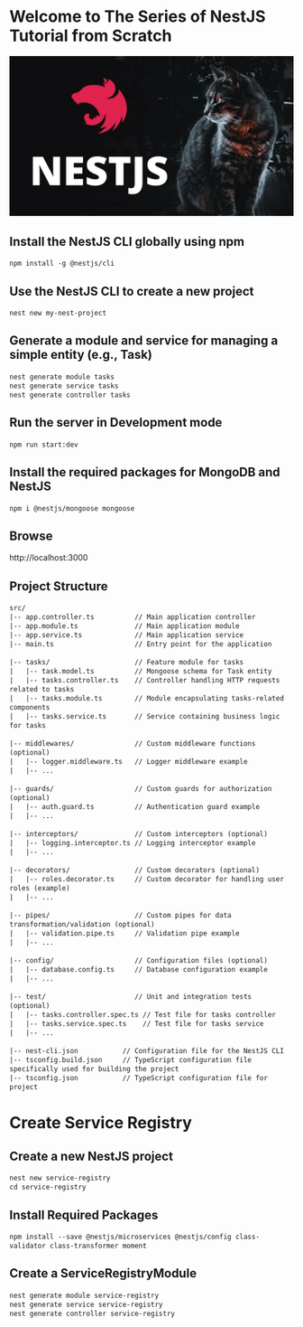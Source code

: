 # Welcome to The Series of NestJS Tutorial from Scratch
![](./NestJS.webp)

## Install the NestJS CLI globally using npm
```
npm install -g @nestjs/cli
```

## Use the NestJS CLI to create a new project
```
nest new my-nest-project
```

## Generate a module and service for managing a simple entity (e.g., Task)
```
nest generate module tasks
nest generate service tasks
nest generate controller tasks
```

## Run the server in Development mode
```
npm run start:dev
```

## Install the required packages for MongoDB and NestJS
```
npm i @nestjs/mongoose mongoose
```

## Browse
http://localhost:3000

## Project Structure
```
src/
|-- app.controller.ts          // Main application controller
|-- app.module.ts              // Main application module
|-- app.service.ts             // Main application service
|-- main.ts                    // Entry point for the application

|-- tasks/                     // Feature module for tasks
|   |-- task.model.ts          // Mongoose schema for Task entity
|   |-- tasks.controller.ts    // Controller handling HTTP requests related to tasks
|   |-- tasks.module.ts        // Module encapsulating tasks-related components
|   |-- tasks.service.ts       // Service containing business logic for tasks

|-- middlewares/               // Custom middleware functions (optional)
|   |-- logger.middleware.ts   // Logger middleware example
|   |-- ...

|-- guards/                    // Custom guards for authorization (optional)
|   |-- auth.guard.ts          // Authentication guard example
|   |-- ...

|-- interceptors/              // Custom interceptors (optional)
|   |-- logging.interceptor.ts // Logging interceptor example
|   |-- ...

|-- decorators/                // Custom decorators (optional)
|   |-- roles.decorator.ts     // Custom decorator for handling user roles (example)
|   |-- ...

|-- pipes/                     // Custom pipes for data transformation/validation (optional)
|   |-- validation.pipe.ts     // Validation pipe example
|   |-- ...

|-- config/                    // Configuration files (optional)
|   |-- database.config.ts     // Database configuration example
|   |-- ...

|-- test/                      // Unit and integration tests (optional)
|   |-- tasks.controller.spec.ts // Test file for tasks controller
|   |-- tasks.service.spec.ts    // Test file for tasks service
|   |-- ...

|-- nest-cli.json           // Configuration file for the NestJS CLI
|-- tsconfig.build.json     // TypeScript configuration file specifically used for building the project
|-- tsconfig.json           // TypeScript configuration file for project
```

# Create Service Registry

## Create a new NestJS project
```
nest new service-registry
cd service-registry
```

## Install Required Packages
```
npm install --save @nestjs/microservices @nestjs/config class-validator class-transformer moment
```

##  Create a ServiceRegistryModule
```
nest generate module service-registry
nest generate service service-registry
nest generate controller service-registry